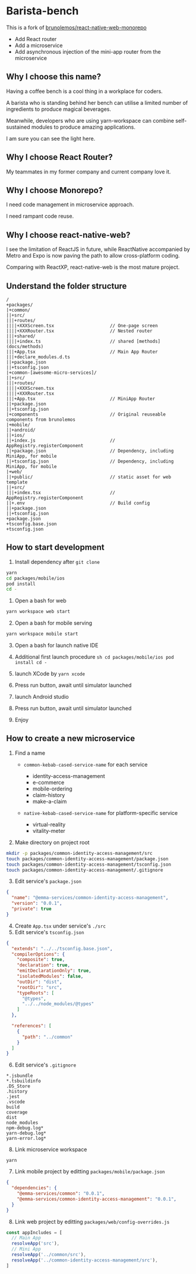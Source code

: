 # Barista-bench
This is a fork of [brunolemos/react-native-web-monorepo](https://github.com/brunolemos/react-native-web-monorepo)
- Add React router
- Add a microservice 
- Add asynchronous injection of the mini-app router from the microservice

## Why I choose this name?
Having a coffee bench is a cool thing in a workplace for coders.

A barista who is standing behind her bench can utilise a limited number of ingredients to produce magical beverages.

Meanwhile, developers who are using yarn-workspace can combine self-sustained modules to produce amazing applications.

I am sure you can see the light here.

## Why I choose React Router?
My teammates in my former company and current company love it.

## Why I choose Monorepo?
I need code management in microservice approach.

I need rampant code reuse.

## Why I choose react-native-web?
I see the limitation of ReactJS in future, while ReactNative accompanied by Metro and Expo is now paving the path to allow cross-platform coding.

Comparing with ReactXP, react-native-web is the most mature project.

## Understand the folder structure
```
/
+packages/
|+common/
||+src/
|||+routes/
||||+XXXScreen.tsx                     // One-page screen
||||+XXXRouter.tsx                     // Nested router
|||+shared/
||||+index.ts                          // shared [methods](docs/methods) 
|||+App.tsx                            // Main App Router
|||+declare_modules.d.ts
||+package.json
||+tsconfig.json
|+common-[awesome-micro-services]/
||+src/
|||+routes/
||||+XXXScreen.tsx
||||+XXXRouter.tsx
|||+App.tsx                            // MiniApp Router
||+package.json
||+tsconfig.json
|+components                           // Original reuseable components from brunolemos
|+mobile/
||+android/
||+ios/
||+index.js                            // AppRegistry.registerComponent
||+package.json                        // Dependency, including MiniApp, for mobile
||+tsconfig.json                       // Dependency, including MiniApp, for mobile
|+web/
||+public/                             // static asset for web template
||+src/
|||+index.tsx                          // AppRegistry.registerComponent
||+.env                                // Build config
||+package.json
||+tsconfig.json
+package.json
+tsconfig.base.json
+tsconfig.json
```

## How to start development
1. Install dependency after `git clone`

  ```sh
  yarn
  cd packages/mobile/ios
  pod install
  cd -
  ```
1. Open a bash for web
  
  ```sh
  yarn workspace web start
  ```
2. Open a bash for mobile serving
  
  ```sh
  yarn workspace mobile start
  ```
3. Open a bash for launch native IDE
  
  1. Additional first launch procedure
    ```sh
    cd packages/mobile/ios
    pod install
    cd -
    ```
  1. launch XCode by `yarn xcode`
  2. Press run button, await until simulator launched
  3. launch Android studio
  4. Press run button, await until simulator launched
4. Enjoy

## How to create a new microservice
1. Find a name

	-  `common-kebab-cased-service-name` for each service

		- identity-access-management
		- e-commerce
		- mobile-ordering
		- claim-history
		- make-a-claim

	-  `native-kebab-cased-service-name` for platform-specific service

		- virtual-reality
		- vitality-meter
2. Make directory on project root

  ```sh
  mkdir -p packages/common-identity-access-management/src
  touch packages/common-identity-access-management/package.json
  touch packages/common-identity-access-management/tsconfig.json
  touch packages/common-identity-access-management/.gitignore
  ```
3. Edit service's `package.json`

  ```json
  {
    "name": "@emma-services/common-identity-access-management",
    "version": "0.0.1",
    "private": true
  }
  ```
4. Create `App.tsx` under service's `./src`
5. Edit service's `tsconfig.json`

  ```json
  {
    "extends": "../../tsconfig.base.json",
    "compilerOptions": {
      "composite": true,
      "declaration": true,
      "emitDeclarationOnly": true,
      "isolatedModules": false,
      "outDir": "dist",
      "rootDir": "src",
      "typeRoots": [
        "@types",
        "../../node_modules/@types"
      ]
    },

    "references": [
      {
        "path": "../common"
      }
    ]
  }
  ```
6. Edit service's `.gitignore`

  ```
  *.jsbundle
  *.tsbuildinfo
  .DS_Store
  .history
  .jest
  .vscode
  build
  coverage
  dist
  node_modules
  npm-debug.log*
  yarn-debug.log*
  yarn-error.log* 
  ```
8. Link microservice workspace

  ```
  yarn
  ```
7. Link mobile project by editting `packages/mobile/package.json`

  ```json
  {
    "dependencies": {
      "@emma-services/common": "0.0.1",
      "@emma-services/common-identity-access-management": "0.0.1",
    }
  }
  ```
8. Link web project by editting `packages/web/config-overrides.js`
  
  ```js
  const appIncludes = [
    // Main App
    resolveApp('src'),
    // Mini App
    resolveApp('../common/src'),
    resolveApp('../common-identity-access-management/src'),
  ]
  ```
